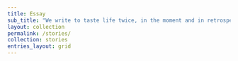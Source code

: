 ```yaml
---
title: Essay
sub_title: "We write to taste life twice, in the moment and in retrospect."
layout: collection
permalink: /stories/
collection: stories
entries_layout: grid
---
```

